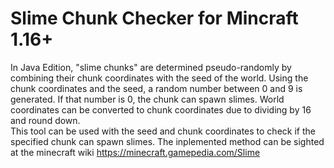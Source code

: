 # Slime Chunk Checker for Mincraft 1.16+

In Java Edition, "slime chunks" are determined pseudo-randomly by combining their chunk coordinates with the seed of the world. Using the chunk coordinates and the seed, a random number between 0 and 9 is generated. If that number is 0, the chunk can spawn slimes. World coordinates can be converted to chunk coordinates due to dividing by 16 and round down.<br>
This tool can be used with the seed and chunk coordinates to check if the specified chunk can spawn slimes. The inplemented method can be sighted at the minecraft wiki https://minecraft.gamepedia.com/Slime </br>
